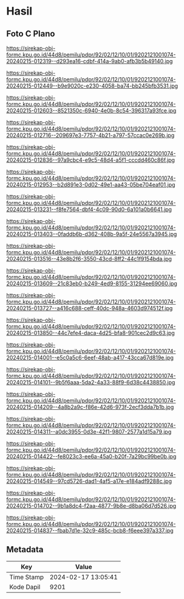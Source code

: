 # Hasil

## Foto C Plano

https://sirekap-obj-formc.kpu.go.id/44d8/pemilu/pdpr/92/02/12/10/01/9202121001074-20240215-012319--d293ea16-cdbf-414a-9ab0-afb3b5b49140.jpg

https://sirekap-obj-formc.kpu.go.id/44d8/pemilu/pdpr/92/02/12/10/01/9202121001074-20240215-012449--b9e9020c-e230-4058-ba74-bb245bfb3531.jpg

https://sirekap-obj-formc.kpu.go.id/44d8/pemilu/pdpr/92/02/12/10/01/9202121001074-20240215-012603--8521350c-6940-4e0b-8c54-396317a93fce.jpg

https://sirekap-obj-formc.kpu.go.id/44d8/pemilu/pdpr/92/02/12/10/01/9202121001074-20240215-012716--209697e3-7757-4b21-a797-57ccac0e269b.jpg

https://sirekap-obj-formc.kpu.go.id/44d8/pemilu/pdpr/92/02/12/10/01/9202121001074-20240215-012836--97a9cbc4-e9c5-48d4-a5f1-cccdd460c86f.jpg

https://sirekap-obj-formc.kpu.go.id/44d8/pemilu/pdpr/92/02/12/10/01/9202121001074-20240215-012953--b2d891e3-0d02-49e1-aa43-05be704eaf01.jpg

https://sirekap-obj-formc.kpu.go.id/44d8/pemilu/pdpr/92/02/12/10/01/9202121001074-20240215-013231--f8fe7564-dbf4-4c09-90d0-6a101a0b6641.jpg

https://sirekap-obj-formc.kpu.go.id/44d8/pemilu/pdpr/92/02/12/10/01/9202121001074-20240215-013403--0faddb6b-d362-408b-9a5f-24e5567a3945.jpg

https://sirekap-obj-formc.kpu.go.id/44d8/pemilu/pdpr/92/02/12/10/01/9202121001074-20240215-013516--43e8b2f6-3550-43cd-8ff2-44c1f9154bda.jpg

https://sirekap-obj-formc.kpu.go.id/44d8/pemilu/pdpr/92/02/12/10/01/9202121001074-20240215-013609--21c83eb0-b249-4ed9-8155-31294ee69060.jpg

https://sirekap-obj-formc.kpu.go.id/44d8/pemilu/pdpr/92/02/12/10/01/9202121001074-20240215-013727--a416c688-ceff-40dc-948a-4603d974512f.jpg

https://sirekap-obj-formc.kpu.go.id/44d8/pemilu/pdpr/92/02/12/10/01/9202121001074-20240215-013850--44c7efe4-daca-4d25-bfa8-901cec2d9c63.jpg

https://sirekap-obj-formc.kpu.go.id/44d8/pemilu/pdpr/92/02/12/10/01/9202121001074-20240215-014001--e5c0a5c6-6eef-48ab-a417-43cca67d819e.jpg

https://sirekap-obj-formc.kpu.go.id/44d8/pemilu/pdpr/92/02/12/10/01/9202121001074-20240215-014101--9b5f6aaa-5da2-4a33-88f9-6d38c4438850.jpg

https://sirekap-obj-formc.kpu.go.id/44d8/pemilu/pdpr/92/02/12/10/01/9202121001074-20240215-014209--4a8b2a9c-f86e-42d6-973f-2ecf3dda7b1b.jpg

https://sirekap-obj-formc.kpu.go.id/44d8/pemilu/pdpr/92/02/12/10/01/9202121001074-20240215-014311--a0dc3955-0d3e-42f1-9807-2577a1d15a79.jpg

https://sirekap-obj-formc.kpu.go.id/44d8/pemilu/pdpr/92/02/12/10/01/9202121001074-20240215-014422--fe8023c3-ee6a-45a0-b20f-7a29bc99be0b.jpg

https://sirekap-obj-formc.kpu.go.id/44d8/pemilu/pdpr/92/02/12/10/01/9202121001074-20240215-014549--97cd5726-dad1-4af5-a17e-e184adf9288c.jpg

https://sirekap-obj-formc.kpu.go.id/44d8/pemilu/pdpr/92/02/12/10/01/9202121001074-20240215-014702--9b1a8dc4-f2aa-4877-9b8e-d8ba06d7d526.jpg

https://sirekap-obj-formc.kpu.go.id/44d8/pemilu/pdpr/92/02/12/10/01/9202121001074-20240215-014837--fbab7d1e-32c9-485c-bcb8-f6eee397a337.jpg


## Metadata

| Key        | Value               |
| ---------- | ------------------- |
| Time Stamp | 2024-02-17 13:05:41 |
| Kode Dapil | 9201                |



